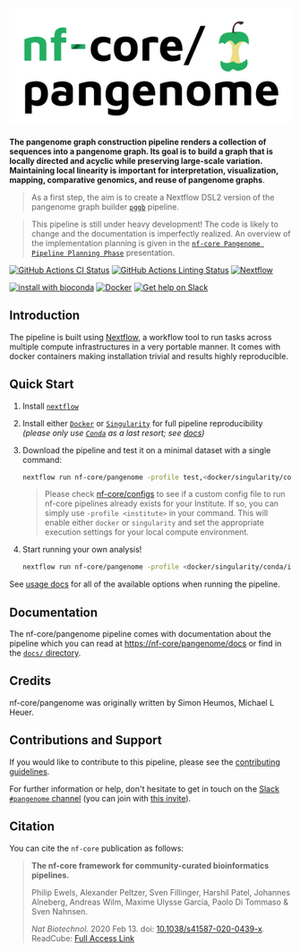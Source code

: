 # ![nf-core/pangenome](docs/images/nf-core-pangenome_logo.png)

**The pangenome graph construction pipeline renders a collection of sequences into a pangenome graph. Its goal is to build a graph that is locally directed and acyclic while preserving large-scale variation. Maintaining local linearity is important for interpretation, visualization, mapping, comparative genomics, and reuse of pangenome graphs**.

> As a first step, the aim is to create a Nextflow DSL2 version of the pangenome graph builder [`pggb`](https://github.com/pangenome/pggb) pipeline.

> This pipeline is still under heavy development! The code is likely to change and the documentation is imperfectly realized. An overview of the implementation planning is given in the [`nf-core Pangenome Pipeline Planning Phase`](https://docs.google.com/presentation/d/1DzHy_fqs_YH6nMIwxzAPLAaz2CQIlR-k7Y-nQKtn6k8/edit#slide=id.p) presentation.

[![GitHub Actions CI Status](https://github.com/nf-core/pangenome/workflows/nf-core%20CI/badge.svg)](https://github.com/nf-core/pangenome/actions)
[![GitHub Actions Linting Status](https://github.com/nf-core/pangenome/workflows/nf-core%20linting/badge.svg)](https://github.com/nf-core/pangenome/actions)
[![Nextflow](https://img.shields.io/badge/nextflow-%E2%89%A519.10.0-brightgreen.svg)](https://www.nextflow.io/)

[![install with bioconda](https://img.shields.io/badge/install%20with-bioconda-brightgreen.svg)](https://bioconda.github.io/)
[![Docker](https://img.shields.io/docker/automated/nfcore/pangenome.svg)](https://hub.docker.com/r/nfcore/pangenome)
[![Get help on Slack](http://img.shields.io/badge/slack-nf--core%20%23pangenome-4A154B?logo=slack)](https://nfcore.slack.com/channels/pangenome)

## Introduction

The pipeline is built using [Nextflow](https://www.nextflow.io), a workflow tool to run tasks across multiple compute infrastructures in a very portable manner. It comes with docker containers making installation trivial and results highly reproducible.

## Quick Start

1. Install [`nextflow`](https://nf-co.re/usage/installation)

2. Install either [`Docker`](https://docs.docker.com/engine/installation/) or [`Singularity`](https://www.sylabs.io/guides/3.0/user-guide/) for full pipeline reproducibility _(please only use [`Conda`](https://conda.io/miniconda.html) as a last resort; see [docs](https://nf-co.re/usage/configuration#basic-configuration-profiles))_

3. Download the pipeline and test it on a minimal dataset with a single command:

    ```bash
    nextflow run nf-core/pangenome -profile test,<docker/singularity/conda/institute>
    ```

    > Please check [nf-core/configs](https://github.com/nf-core/configs#documentation) to see if a custom config file to run nf-core pipelines already exists for your Institute. If so, you can simply use `-profile <institute>` in your command. This will enable either `docker` or `singularity` and set the appropriate execution settings for your local compute environment.

4. Start running your own analysis!

    <!-- TODO nf-core: Update the example "typical command" below used to run the pipeline -->

    ```bash
    nextflow run nf-core/pangenome -profile <docker/singularity/conda/institute> --input samplesheet.csv --genome GRCh37
    ```

See [usage docs](docs/usage.md) for all of the available options when running the pipeline.

## Documentation

The nf-core/pangenome pipeline comes with documentation about the pipeline which you can read at [https://nf-core/pangenome/docs](https://nf-core/pangenome/docs) or find in the [`docs/` directory](docs).

<!-- TODO nf-core: Add a brief overview of what the pipeline does and how it works -->

## Credits

nf-core/pangenome was originally written by Simon Heumos, Michael L Heuer.

## Contributions and Support

If you would like to contribute to this pipeline, please see the [contributing guidelines](.github/CONTRIBUTING.md).

For further information or help, don't hesitate to get in touch on the [Slack `#pangenome` channel](https://nfcore.slack.com/channels/pangenome) (you can join with [this invite](https://nf-co.re/join/slack)).

## Citation

<!-- TODO nf-core: Add citation for pipeline after first release. Uncomment lines below and update Zenodo doi. -->
<!-- If you use  nf-core/pangenome for your analysis, please cite it using the following doi: [10.5281/zenodo.XXXXXX](https://doi.org/10.5281/zenodo.XXXXXX) -->

You can cite the `nf-core` publication as follows:

> **The nf-core framework for community-curated bioinformatics pipelines.**
>
> Philip Ewels, Alexander Peltzer, Sven Fillinger, Harshil Patel, Johannes Alneberg, Andreas Wilm, Maxime Ulysse Garcia, Paolo Di Tommaso & Sven Nahnsen.
>
> _Nat Biotechnol._ 2020 Feb 13. doi: [10.1038/s41587-020-0439-x](https://dx.doi.org/10.1038/s41587-020-0439-x).
> ReadCube: [Full Access Link](https://rdcu.be/b1GjZ)
